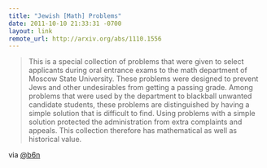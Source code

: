 ```yaml
--- 
title: "Jewish [Math] Problems"
date: 2011-10-10 21:33:31 -0700
layout: link
remote_url: http://arxiv.org/abs/1110.1556
---
```

> This is a special collection of problems that were given to select applicants during oral entrance exams to the math department of Moscow State University. These problems were designed to prevent Jews and other undesirables from getting a passing grade. Among problems that were used by the department to blackball unwanted candidate students, these problems are distinguished by having a simple solution that is difficult to find. Using problems with a simple solution protected the administration from extra complaints and appeals. This collection therefore has mathematical as well as historical value.

via [@b6n](https://twitter.com/b6n/status/123594885151469568)
